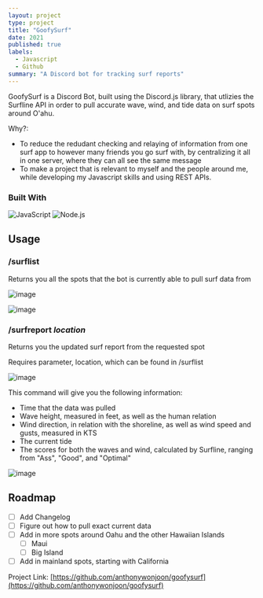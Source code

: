 ```yaml
---
layout: project
type: project
title: "GoofySurf"
date: 2021
published: true
labels:
  - Javascript
  - Github
summary: "A Discord bot for tracking surf reports"
---
```


GoofySurf is a Discord Bot, built using the Discord.js library, that utlizies the Surfline API in order to pull accurate wave, wind, and tide data on surf spots around O'ahu.

Why?:
* To reduce the redudant checking and relaying of information from one surf app to however many friends you go surf with, by centralizing it all in one server, where they can all see the same message
* To make a project that is relevant to myself and the people around me, while developing my Javascript skills and using REST APIs.

### Built With

![JavaScript](https://img.shields.io/badge/-JavaScript-000000?style=flat&logo=javascript)
![Node.js](https://img.shields.io/badge/-Node.js-222222?style=flat&logo=node.js&logoColor=339933)

<!-- USAGE EXAMPLES -->
## Usage

### /surflist

Returns you all the spots that the bot is currently able to pull surf data from

![image](https://user-images.githubusercontent.com/89366304/205186413-1197912d-9efd-44b8-ab7c-9b99b3ab8119.png)

![image](https://user-images.githubusercontent.com/89366304/205186626-e173db1e-f36a-4ac3-a911-5d41e9d71ab7.png)

### /surfreport *location*

Returns you the updated surf report from the requested spot

Requires parameter, location, which can be found in /surflist

![image](https://user-images.githubusercontent.com/89366304/205186827-c18d7fb5-e591-4787-a89c-fa55a0ddffd8.png)

This command will give you the following information:

- Time that the data was pulled
- Wave height, measured in feet, as well as the human relation
- Wind direction, in relation with the shoreline, as well as wind speed and gusts, measured in KTS
- The current tide
- The scores for both the waves and wind, calculated by Surfline, ranging from "Ass", "Good", and "Optimal"

![image](https://user-images.githubusercontent.com/89366304/205186855-3ec5adc4-7d3e-4fc2-8959-7799193703bd.png)

<!-- ROADMAP -->
## Roadmap

- [ ] Add Changelog
- [ ] Figure out how to pull exact current data
- [ ] Add in more spots around Oahu and the other Hawaiian Islands
  - [ ] Maui
  - [ ] Big Island
- [ ] Add in mainland spots, starting with California

Project Link: [https://github.com/anthonywonjoon/goofysurf](https://github.com/anthonywonjoon/goofysurf)

